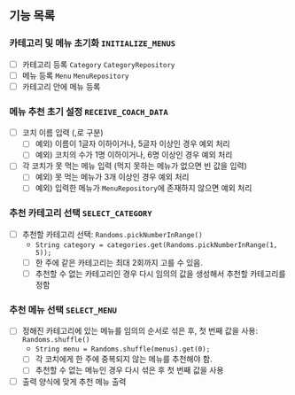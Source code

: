 ## 기능 목록

### 카테고리 및 메뉴 초기화 `INITIALIZE_MENUS`

- [ ] 카테고리 등록 `Category` `CategoryRepository`
- [ ] 메뉴 등록 `Menu` `MenuRepository`
- [ ] 카테고리 안에 메뉴 등록

### 메뉴 추천 초기 설정  `RECEIVE_COACH_DATA`

- [ ] 코치 이름 입력 (,로 구분)
    - [ ] 예외) 이름이 1글자 이하이거나, 5글자 이상인 경우 예외 처리
    - [ ] 예외) 코치의 수가 1명 이하이거나, 6명 이상인 경우 예외 처리
- [ ] 각 코치가 못 먹는 메뉴 입력 (먹지 못하는 메뉴가 없으면 빈 값을 입력)
    - [ ] 예외) 못 먹는 메뉴가 3개 이상인 경우 예외 처리
    - [ ] 예외) 입력한 메뉴가 `MenuRepository`에 존재하지 않으면 예외 처리

### 추천 카테고리 선택 `SELECT_CATEGORY`

- [ ] 추천할 카테고리 선택: `Randoms.pickNumberInRange()`
    - `String category = categories.get(Randoms.pickNumberInRange(1, 5));`
    - [ ] 한 주에 같은 카테고리는 최대 2회까지 고를 수 있음.
    - [ ] 추천할 수 없는 카테고리인 경우 다시 임의의 값을 생성해서 추천할 카테고리를 정함

### 추천 메뉴 선택  `SELECT_MENU`

- [ ] 정해진 카테고리에 있는 메뉴를 임의의 순서로 섞은 후, 첫 번째 값을 사용: `Randoms.shuffle()`
    - `String menu = Randoms.shuffle(menus).get(0);`
    - [ ] 각 코치에게 한 주에 중복되지 않는 메뉴를 추천해야 함.
    - [ ] 추천할 수 없는 메뉴인 경우 다시 섞은 후 첫 번째 값을 사용

- [ ] 출력 양식에 맞게 추천 메뉴 출력
